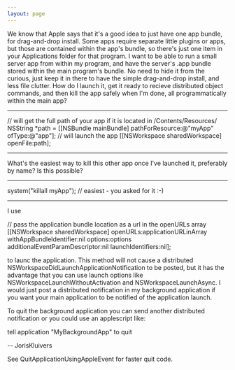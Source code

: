 ```yaml
---
layout: page
---
```


We know that Apple says that it's a good idea to just have one app bundle, for drag-and-drop install. Some apps require separate little plugins or apps, but those are contained within the app's bundle, so there's just one item in your Applications folder for that program.
I want to be able to run a small server app from within my program, and have the server's .app bundle stored within the main program's bundle. No need to hide it from the curious, just keep it in there to have the simple drag-and-drop install, and less file clutter.
How do I launch it, get it ready to recieve distributed object commands, and then kill the app safely when I'm done, all programmatically within the main app?

----

    
// will get the full path of your app if it is located in /Contents/Resources/
NSString *path = [[NSBundle mainBundle] pathForResource:@"myApp" ofType:@"app"];
 // will launch the app
[[NSWorkspace sharedWorkspace] openFile:path];


----

What's the easiest way to kill this other app once I've launched it, preferably by name? Is this possible?

----

    
system("killall myApp"); // easiest - you asked for it :-)


----
I use 
    
// pass the application bundle location as a url in the openURLs array
[[NSWorkspace sharedWorkspace]
    openURLs:applicationURLinArray
    withAppBundleIdentifier:nil
    options:options
    additionalEventParamDescriptor:nil
    launchIdentifiers:nil];

to launc the application. This method will not cause a distributed NSWorkspaceDidLaunchApplicationNotification to be posted, but it has the advantage that you can use launch options like NSWorkspaceLaunchWithoutActivation and NSWorkspaceLaunchAsync. I would just post a distributed notification in my background application if you want your main application to be notified of the application launch.

To quit the background application you can send another distributed notification or you could use an applescript like:
    
tell application "MyBackgroundApp" to quit


-- JorisKluivers

See QuitApplicationUsingAppleEvent for faster quit code.
